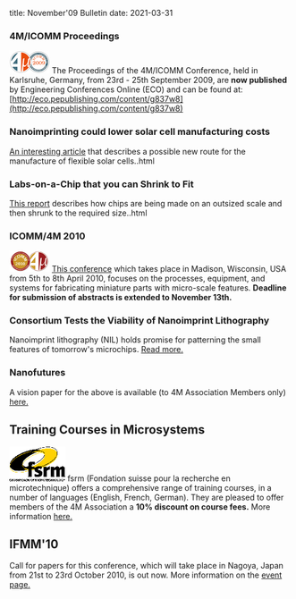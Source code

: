 title: November'09 Bulletin
date: 2021-03-31

<!--break-->
### 4M/ICOMM Proceedings


![4M/ICOMM 2009](/images/conf2008-twin-thumb.png)
The Proceedings of the 4M/ICOMM Conference, held in Karlsruhe, Germany, from 23rd - 25th September 2009, are **now published**  by Engineering Conferences Online (ECO) and can be found at: [http://eco.pepublishing.com/content/g837w8](http://eco.pepublishing.com/content/g837w8)  

### Nanoimprinting could lower solar cell manufacturing costs

[An interesting article](/contents/Nanoimprinting-could-lower-solar-cell-manufacturing-costs.html) that describes a possible new route for the manufacture of flexible solar cells..html

### Labs-on-a-Chip that you can Shrink to Fit 

[This report](/contents/Labs-Chip-you-can-Shrink-Fit.html)  describes how chips are being made on an outsized scale and then shrunk to the required size..html
 
### ICOMM/4M 2010

![ICOMM/4M 2010](/images/icomm_thumb_0.jpg) [This conference](http://www.conferencing.uwex.edu/conferences/ICOMM10/) which takes place in Madison, Wisconsin, USA from 5th to 8th April 2010, focuses on the processes, equipment, and systems for fabricating miniature parts with micro-scale features. **Deadline for submission of abstracts is extended to November 13th.**  

### Consortium Tests the Viability of Nanoimprint Lithography

Nanoimprint lithography (NIL) holds promise for patterning the small features of tomorrow's microchips. [Read more.](/contents/Consortium-Tests-Viability-Nanoimprint-Lithography.html)

### Nanofutures

A vision paper for the above is available (to 4M Association Members only) [here.](/contents/Nanofutures-vision-paper.html)

##  Training Courses in Microsystems

![FSRM](/images/FSRM_LOGO_web.gif)
fsrm (Fondation suisse pour la recherche en microtechnique) offers a comprehensive range of training courses, in a number of languages (English, French, German). They are pleased to offer members of the 4M Association a <b>10% discount on course fees.</b> More information [here.](/contents/fsrm-training-courses.html)

##  IFMM'10

Call for papers for this conference, which will take place in Nagoya, Japan from 21st to 23rd October 2010, is out now. More information on the [event page.](/event/IFMM10)